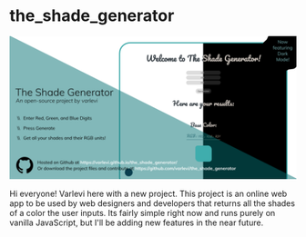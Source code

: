 # the_shade_generator

![generator_image](readme-images/shade_generator_social_preview_3.png)

Hi everyone! Varlevi here with a new project. This project is an online web app to be used by web designers and developers that returns all the shades of a color the user inputs. Its fairly simple right now and runs purely on vanilla JavaScript, but I'll be adding new features in the near future.
